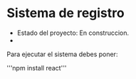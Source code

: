<h1> Sistema de registro</h1>

- Estado del proyecto: En construccion.
- 
Para ejecutar el sistema debes poner:

'''npm install react'''
